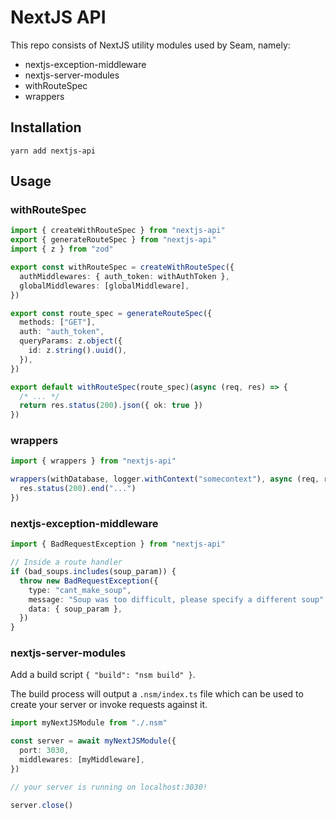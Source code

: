 # NextJS API

This repo consists of NextJS utility modules used by Seam, namely:

- nextjs-exception-middleware
- nextjs-server-modules
- withRouteSpec
- wrappers

## Installation

`yarn add nextjs-api`

## Usage

### withRouteSpec

```ts
import { createWithRouteSpec } from "nextjs-api"
export { generateRouteSpec } from "nextjs-api"
import { z } from "zod"

export const withRouteSpec = createWithRouteSpec({
  authMiddlewares: { auth_token: withAuthToken },
  globalMiddlewares: [globalMiddleware],
})

export const route_spec = generateRouteSpec({
  methods: ["GET"],
  auth: "auth_token",
  queryParams: z.object({
    id: z.string().uuid(),
  }),
})

export default withRouteSpec(route_spec)(async (req, res) => {
  /* ... */
  return res.status(200).json({ ok: true })
})
```

### wrappers

```ts
import { wrappers } from "nextjs-api"

wrappers(withDatabase, logger.withContext("somecontext"), async (req, res) => {
  res.status(200).end("...")
})
```

### nextjs-exception-middleware

```ts
import { BadRequestException } from "nextjs-api"

// Inside a route handler
if (bad_soups.includes(soup_param)) {
  throw new BadRequestException({
    type: "cant_make_soup",
    message: "Soup was too difficult, please specify a different soup",
    data: { soup_param },
  })
}
```

### nextjs-server-modules

Add a build script `{ "build": "nsm build" }`.

The build process will output a `.nsm/index.ts` file which can be used to create your server or invoke requests against it.

```ts
import myNextJSModule from "./.nsm"

const server = await myNextJSModule({
  port: 3030,
  middlewares: [myMiddleware],
})

// your server is running on localhost:3030!

server.close()
```
